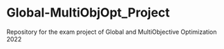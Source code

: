# Global-MultiObjOpt_Project
Repository for the exam project of Global and MultiObjective Optimization 2022
